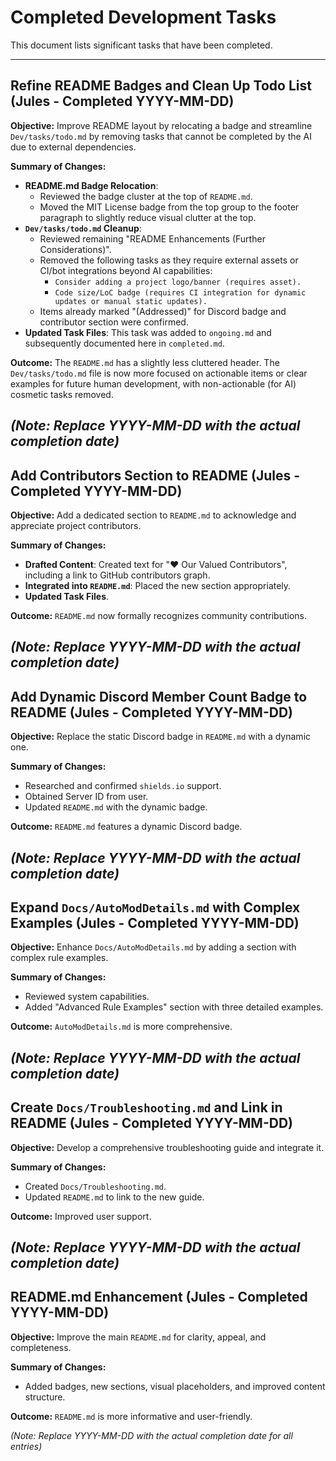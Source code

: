# Completed Development Tasks

This document lists significant tasks that have been completed.

---
## Refine README Badges and Clean Up Todo List (Jules - Completed YYYY-MM-DD)

**Objective:** Improve README layout by relocating a badge and streamline `Dev/tasks/todo.md` by removing tasks that cannot be completed by the AI due to external dependencies.

**Summary of Changes:**
*   **README.md Badge Relocation**:
    *   Reviewed the badge cluster at the top of `README.md`.
    *   Moved the MIT License badge from the top group to the footer paragraph to slightly reduce visual clutter at the top.
*   **`Dev/tasks/todo.md` Cleanup**:
    *   Reviewed remaining "README Enhancements (Further Considerations)".
    *   Removed the following tasks as they require external assets or CI/bot integrations beyond AI capabilities:
        *   `Consider adding a project logo/banner (requires asset).`
        *   `Code size/LoC badge (requires CI integration for dynamic updates or manual static updates).`
    *   Items already marked "(Addressed)" for Discord badge and contributor section were confirmed.
*   **Updated Task Files**: This task was added to `ongoing.md` and subsequently documented here in `completed.md`.

**Outcome:** The `README.md` has a slightly less cluttered header. The `Dev/tasks/todo.md` file is now more focused on actionable items or clear examples for future human development, with non-actionable (for AI) cosmetic tasks removed.

*(Note: Replace YYYY-MM-DD with the actual completion date)*
---

## Add Contributors Section to README (Jules - Completed YYYY-MM-DD)

**Objective:** Add a dedicated section to `README.md` to acknowledge and appreciate project contributors.

**Summary of Changes:**
*   **Drafted Content**: Created text for "❤️ Our Valued Contributors", including a link to GitHub contributors graph.
*   **Integrated into `README.md`**: Placed the new section appropriately.
*   **Updated Task Files**.

**Outcome:** `README.md` now formally recognizes community contributions.

*(Note: Replace YYYY-MM-DD with the actual completion date)*
---

## Add Dynamic Discord Member Count Badge to README (Jules - Completed YYYY-MM-DD)

**Objective:** Replace the static Discord badge in `README.md` with a dynamic one.

**Summary of Changes:**
*   Researched and confirmed `shields.io` support.
*   Obtained Server ID from user.
*   Updated `README.md` with the dynamic badge.

**Outcome:** `README.md` features a dynamic Discord badge.

*(Note: Replace YYYY-MM-DD with the actual completion date)*
---

## Expand `Docs/AutoModDetails.md` with Complex Examples (Jules - Completed YYYY-MM-DD)

**Objective:** Enhance `Docs/AutoModDetails.md` by adding a section with complex rule examples.

**Summary of Changes:**
*   Reviewed system capabilities.
*   Added "Advanced Rule Examples" section with three detailed examples.

**Outcome:** `AutoModDetails.md` is more comprehensive.

*(Note: Replace YYYY-MM-DD with the actual completion date)*
---

## Create `Docs/Troubleshooting.md` and Link in README (Jules - Completed YYYY-MM-DD)

**Objective:** Develop a comprehensive troubleshooting guide and integrate it.

**Summary of Changes:**
*   Created `Docs/Troubleshooting.md`.
*   Updated `README.md` to link to the new guide.

**Outcome:** Improved user support.

*(Note: Replace YYYY-MM-DD with the actual completion date)*
---

## README.md Enhancement (Jules - Completed YYYY-MM-DD)

**Objective:** Improve the main `README.md` for clarity, appeal, and completeness.

**Summary of Changes:**
*   Added badges, new sections, visual placeholders, and improved content structure.

**Outcome:** `README.md` is more informative and user-friendly.

*(Note: Replace YYYY-MM-DD with the actual completion date for all entries)*

